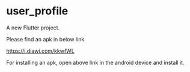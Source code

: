 # user_profile

A new Flutter project.

Please find an apk in below link

https://i.diawi.com/kkwfWL

For installing an apk, open above link in the android device and install it.
